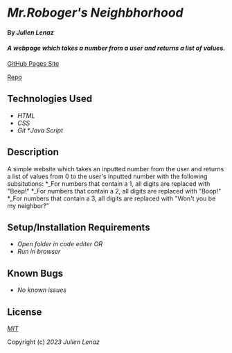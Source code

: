 # _Mr.Roboger's Neighbhorhood_

#### By _**Julien Lenaz**_

#### _A webpage which takes a number from a user and returns a list of values._

[GitHub Pages Site](https://julienlen.github.io/calculator)

[Repo](https://github.com/julienlen/mr-roboger.git) 

## Technologies Used

* _HTML_
* _CSS_
* _Git_
*_Java Script_

## Description

A simple website which takes an inputted number from the user and returns a list of values from 0 to the user's inputted number with the following subsitutions: 
*_For numbers that contain a 1, all digits are replaced with "Beep!"
*_For numbers that contain a 2, all digits are replaced with "Boop!"
*_For numbers that contain a 3, all digits are replaced with "Won't you be my neighbor?"

## Setup/Installation Requirements

* _Open folder in code editer OR_
* _Run in browser_


## Known Bugs

* _No known issues_

## License

_[MIT](https://choosealicense.com/licenses/mit/)_

Copyright (c) _2023_ _Julien Lenaz_ 